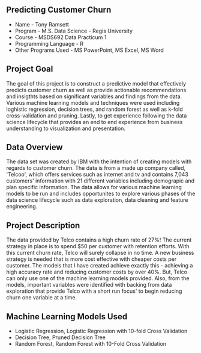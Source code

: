 ## Predicting Customer Churn

* Name - Tony Ramsett
* Program - M.S. Data Science - Regis University
* Course - MSDS692 Data Practicum 1
* Programming Language - R
* Other Programs Used - MS PowerPoint, MS Excel, MS Word

## Project Goal
The goal of this project is to construct a predictive model that effectively predicts customer churn as well as provide actionable recommendations and insigthts based on significant variables and findings from the data. Various machine learning models and techniques were used including loghistic regression, decision trees, and random forest as well as k-fold cross-validation and pruning. Lastly, to get experience following the data science lifecycle that provides an end to end experience from business understanding to visualization and presentation.

## Data Overview
The data set was created by IBM with the intention of creating models with regards to customer churn. The data is from a made up company called, 'Telcoo', which offers services such as internet and tv and contains 7,043 customers' information with 21 different variables including demograpic and plan specific information. The data allows for various machine learning models to be run and includes opportunites to explore various phases of the data science lifecycle such as data exploration, data cleaning and feature engineering.

## Project Description
The data provided by Telco contains a high churn rate of 27%! The current strategy in place is to spend $50 per customer with retention efforts. With this current churn rate, Telco will surely collapse in no time. A new business strategy is needed that is more cost effective with cheaper costs per customer. The models that I have created achieve exactly this - achieving a high accuracy rate and reducing customer costs by over 40%. But, Telco can only use one of the machine learning models provided. Also, from the models, important variables were identified with backing from data exploration that provide Telco with a short run focus' to begin reducing churn one variable at a time.

## Machine Learning Models Used
* Logistic Regression, Logistic Regression with 10-fold Cross Validation 
* Decision Tree, Pruned Decision Tree
* Random Forest, Random Forest with 10-Fold Cross Validation
